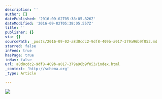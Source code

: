 ```yaml
---
description: ''
author: []
datePublished: '2016-09-02T05:38:05.826Z'
dateModified: '2016-09-02T05:38:05.557Z'
title: ''
publisher: {}
via: {}
sourcePath: _posts/2016-09-02-a8d0cdc2-9df8-409b-a017-379a96b9f053.md
starred: false
inFeed: true
hasPage: true
inNav: false
url: a8d0cdc2-9df8-409b-a017-379a96b9f053/index.html
_context: 'http://schema.org'
_type: Article

---
```

![](https://the-grid-user-content.s3-us-west-2.amazonaws.com/f0c7bc1b-d19d-4608-8098-0e96999ffb89.jpg)